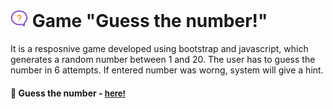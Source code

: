 # <span><img src="./pictures/help.png" alt=game style="height: 1em;"></span> Game "Guess the number!"

It is a resposnive game developed using bootstrap and javascript, which generates a random number between 1 and 20. The user has to guess the number in 6 attempts. If entered number was worng, system will give a hint.

<h4>🔹 Guess the number - <a href="https://simonakom.github.io/guessing-number-game/index.html" style="font-size:small;">here!</a><h4>

